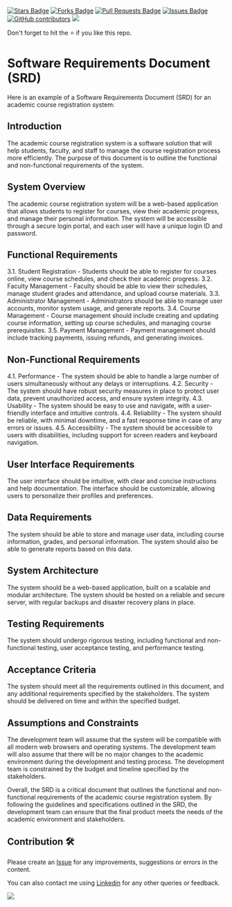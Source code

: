 <a href="https://github.com/drshahizan/software-engineering/stargazers"><img src="https://img.shields.io/github/stars/drshahizan/software-engineering" alt="Stars Badge"/></a>
<a href="https://github.com/drshahizan/software-engineering/network/members"><img src="https://img.shields.io/github/forks/drshahizan/software-engineering" alt="Forks Badge"/></a>
<a href="https://github.com/drshahizan/software-engineering/pulls"><img src="https://img.shields.io/github/issues-pr/drshahizan/software-engineering" alt="Pull Requests Badge"/></a>
<a href="https://github.com/drshahizan/software-engineering"><img src="https://img.shields.io/github/issues/drshahizan/software-engineering" alt="Issues Badge"/></a>
<a href="https://github.com/drshahizan/software-engineering/graphs/contributors"><img alt="GitHub contributors" src="https://img.shields.io/github/contributors/drshahizan/software-engineering?color=2b9348"></a>
![](https://visitor-badge.glitch.me/badge?page_id=drshahizan/software-engineering)

Don't forget to hit the :star: if you like this repo.

# Software Requirements Document (SRD)

Here is an example of a Software Requirements Document (SRD) for an academic course registration system:

## Introduction
The academic course registration system is a software solution that will help students, faculty, and staff to manage the course registration process more efficiently. The purpose of this document is to outline the functional and non-functional requirements of the system.

## System Overview
The academic course registration system will be a web-based application that allows students to register for courses, view their academic progress, and manage their personal information. The system will be accessible through a secure login portal, and each user will have a unique login ID and password.

## Functional Requirements
3.1. Student Registration - Students should be able to register for courses online, view course schedules, and check their academic progress.
3.2. Faculty Management - Faculty should be able to view their schedules, manage student grades and attendance, and upload course materials.
3.3. Administrator Management - Administrators should be able to manage user accounts, monitor system usage, and generate reports.
3.4. Course Management - Course management should include creating and updating course information, setting up course schedules, and managing course prerequisites.
3.5. Payment Management - Payment management should include tracking payments, issuing refunds, and generating invoices.

## Non-Functional Requirements
4.1. Performance - The system should be able to handle a large number of users simultaneously without any delays or interruptions.
4.2. Security - The system should have robust security measures in place to protect user data, prevent unauthorized access, and ensure system integrity.
4.3. Usability - The system should be easy to use and navigate, with a user-friendly interface and intuitive controls.
4.4. Reliability - The system should be reliable, with minimal downtime, and a fast response time in case of any errors or issues.
4.5. Accessibility - The system should be accessible to users with disabilities, including support for screen readers and keyboard navigation.

## User Interface Requirements
The user interface should be intuitive, with clear and concise instructions and help documentation. The interface should be customizable, allowing users to personalize their profiles and preferences.

## Data Requirements
The system should be able to store and manage user data, including course information, grades, and personal information. The system should also be able to generate reports based on this data.

## System Architecture
The system should be a web-based application, built on a scalable and modular architecture. The system should be hosted on a reliable and secure server, with regular backups and disaster recovery plans in place.

## Testing Requirements
The system should undergo rigorous testing, including functional and non-functional testing, user acceptance testing, and performance testing.

## Acceptance Criteria
The system should meet all the requirements outlined in this document, and any additional requirements specified by the stakeholders. The system should be delivered on time and within the specified budget.

## Assumptions and Constraints
The development team will assume that the system will be compatible with all modern web browsers and operating systems. The development team will also assume that there will be no major changes to the academic environment during the development and testing process. The development team is constrained by the budget and timeline specified by the stakeholders.

Overall, the SRD is a critical document that outlines the functional and non-functional requirements of the academic course registration system. By following the guidelines and specifications outlined in the SRD, the development team can ensure that the final product meets the needs of the academic environment and stakeholders.

## Contribution 🛠️
Please create an [Issue](https://github.com/drshahizan/software-engineering/issues) for any improvements, suggestions or errors in the content.

You can also contact me using [Linkedin](https://www.linkedin.com/in/drshahizan/) for any other queries or feedback.

![](https://visitor-badge.glitch.me/badge?page_id=drshahizan)


